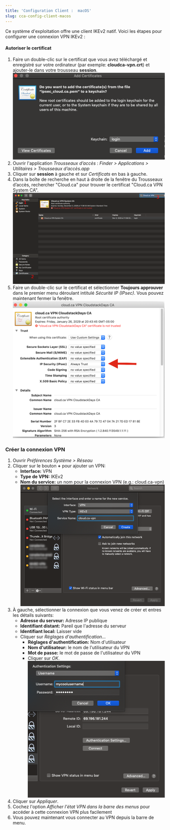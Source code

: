 ```yaml
---
title: 'Configuration Client :  macOS'
slug: cca-config-client-macos
---
```


Ce système d'exploitation offre une client IKEv2 natif. Voici les étapes pour configurer une connexion VPN IKEv2 :

#### Autoriser le certificat

1. Faire un double-clic sur le certificat que vous avez téléchargé et enregistré sur votre ordinateur (par exemple: **cloudca-vpn.crt**) et ajouter-le dans votre trousseau **session**.
   ![Add Certificate](/assets/Mac-1-Add-Certificate.png)
1. Ouvrir l'application *Trousseaux d’accès* : *Finder > Applications > Utilitaires > Trousseaux d’accès.app*
1. Cliquer sur **session** à gauche et sur *Certificats* en bas à gauche.
1. Dans la boîte de recherche en haut à droite de la fenêtre du Trousseaux d’accès, rechercher "Cloud.ca" pour trouver le certificat "Cloud.ca VPN System CA".
   ![Keychain Access](/assets/Mac-2-Keychain.png)
1. Faire un double-clic sur le certificat et sélectionner **Toujours approuver** dans le premier menu déroulant intitulé *Sécurité IP (IPsec)*. Vous pouvez maintenant fermer la fenêtre.
   ![Always trust this certificate](/assets/Mac-3-Always-Trust.png)

### Créer la connexion VPN

1. Ouvrir *Préférences Système > Réseau*
1. Cliquer sur le bouton **+** pour ajouter un VPN:
   - **Interface:** VPN
   - **Type de VPN:** IKEv2
   - **Nom du service:** un nom pour la connexion VPN (e.g.: cloud.ca-vpn)
   ![Add VPN](/assets/Mac-4-Add-VPN.png)
1. À gauche, sélectionner la connexion que vous venez de créer et entres les détails suivants:
   - **Adresse du serveur:** Adresse IP publique
   - **Identifiant distant:** Pareil que l'adresse du serveur
   - **Identifiant local:** Laisser vide
   - Cliquer sur *Réglages d'authentification...*
      - **Réglages d'authentification:** Nom d'utilisateur
      - **Nom d'utilisateur:** le nom de l'utilisateur du VPN
      - **Mot de passe:** le mot de passe de l'utilisateur du VPN
      - Cliquer sur *OK*.
      ![Authenticate](/assets/Mac-5-Authentication.png)
1. Cliquer sur *Appliquer*.
1. Cochez l'option *Afficher l'état VPN dans la barre des menus* pour accéder à cette connexion VPN plus facilement
1. Vous pouvez maintenant vous connecter au VPN depuis la barre de menu.
